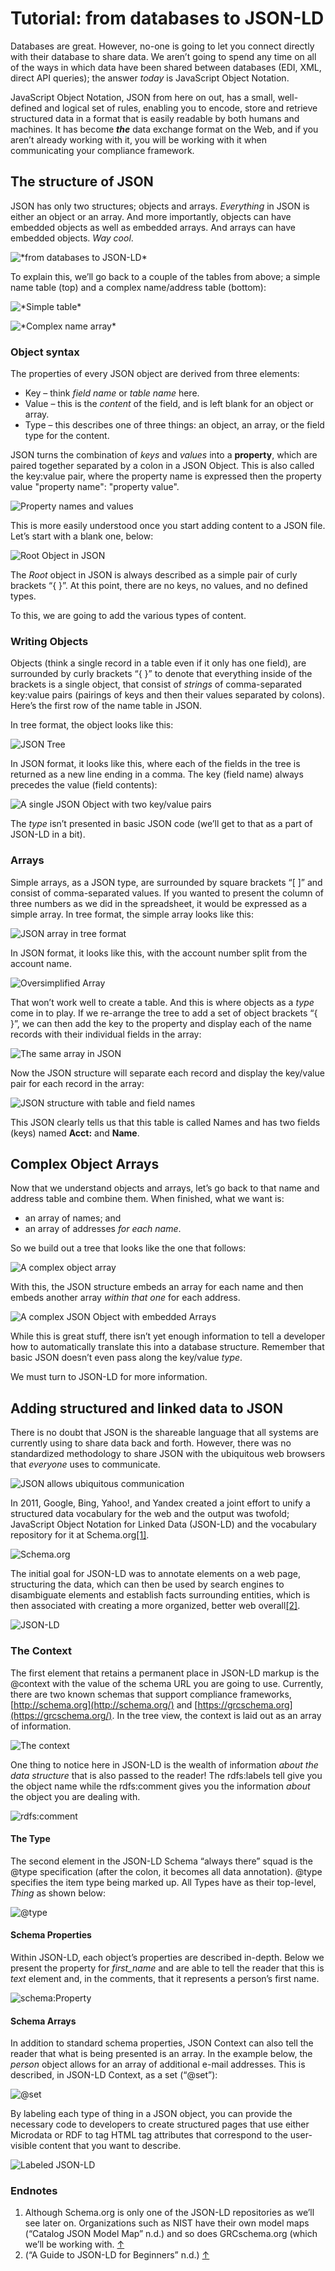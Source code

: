 # Tutorial: from databases to JSON-LD

Databases are great. However, no-one is going to let you connect directly with their database to share data. We aren’t going to spend any time on all of the ways in which data have been shared between databases (EDI, XML, direct API queries); the answer _today_ is JavaScript Object Notation.

JavaScript Object Notation, JSON from here on out, has a small, well-defined and logical set of rules, enabling you to encode, store and retrieve structured data in a format that is easily readable by both humans and machines. It has become _**the**_ data exchange format on the Web, and if you aren’t already working with it, you will be working with it when communicating your compliance framework.

## The structure of JSON

JSON has only two structures; objects and arrays. _Everything_ in JSON is either an object or an array. And more importantly, objects can have embedded objects as well as embedded arrays. And arrays can have embedded objects. _Way cool_.

![\*from databases to JSON-LD\*](https://gblobscdn.gitbook.com/assets%2Fcompliance-frameworks%2F-MPpgOWhglm7OWuqZhlW%2F-MPpge8JTAB-U\_Jxg7tK%2F0.png?alt=media)

To explain this, we’ll go back to a couple of the tables from above; a simple name table (top) and a complex name/address table (bottom):

![\*Simple table\*](https://gblobscdn.gitbook.com/assets%2F-M6pdiwC0P\_780C6yzDX%2F-MPpkZoG7XgiYoAxFK0a%2F-MPpkmWNMHGEMffDAY3R%2Fimage.png?alt=media\&token=a03f47dc-4db5-4c08-8473-ff18ae216193)

![\*Complex name array\*](https://gblobscdn.gitbook.com/assets%2Fcompliance-frameworks%2F-MPpgOWhglm7OWuqZhlW%2F-MPpge8LblfrM--WIp8Q%2F2.png?alt=media)

### Object syntax

The properties of every JSON object are derived from three elements:

* Key – think _field name_ or _table name_ here.
* Value – this is the _content_ of the field, and is left blank for an object or array.
* Type – this describes one of three things: an object, an array, or the field type for the content.

JSON turns the combination of _keys_ and _values_ into a **property**, which are paired together separated by a colon in a JSON Object. This is also called the key:value pair, where the property name is expressed then the property value "property name": "property value".

![Property names and values](<../.gitbook/assets/3 (1).png>)

This is more easily understood once you start adding content to a JSON file. Let’s start with a blank one, below:

![Root Object in JSON](<../.gitbook/assets/4 (1).png>)

The _Root_ object in JSON is always described as a simple pair of curly brackets “{ }”. At this point, there are no keys, no values, and no defined types.

To this, we are going to add the various types of content.

### Writing Objects

Objects (think a single record in a table even if it only has one field), are surrounded by curly brackets “{ }” to denote that everything inside of the brackets is a single object, that consist of _strings_ of comma-separated key:value pairs (pairings of keys and then their values separated by colons). Here’s the first row of the name table in JSON.

In tree format, the object looks like this:

![JSON Tree](<../.gitbook/assets/5 (1).png>)

In JSON format, it looks like this, where each of the fields in the tree is returned as a new line ending in a comma. The key (field name) always precedes the value (field contents):

![A single JSON Object with two key/value pairs](<../.gitbook/assets/6 (1).png>)

The _type_ isn’t presented in basic JSON code (we’ll get to that as a part of JSON-LD in a bit).

### Arrays

Simple arrays, as a JSON type, are surrounded by square brackets “\[ ]” and consist of comma-separated values. If you wanted to present the column of three numbers as we did in the spreadsheet, it would be expressed as a simple array. In tree format, the simple array looks like this:

![JSON array in tree format](<../.gitbook/assets/image (1).png>)

In JSON format, it looks like this, with the account number split from the account name.

![Oversimplified Array](<../.gitbook/assets/8 (1).png>)

That won’t work well to create a table. And this is where objects as a _type_ come in to play. If we re-arrange the tree to add a set of object brackets “{ }”, we can then add the key to the property and display each of the name records with their individual fields in the array:

![The same array in JSON](<../.gitbook/assets/9 (1).png>)

Now the JSON structure will separate each record and display the key/value pair for each record in the array:

![JSON structure with table and field names](../.gitbook/assets/10.png)

This JSON clearly tells us that this table is called Names and has two fields (keys) named **Acct:** and **Name**.

## Complex Object Arrays

Now that we understand objects and arrays, let’s go back to that name and address table and combine them. When finished, what we want is:

* an array of names; and
* an array of addresses _for each name_.

So we build out a tree that looks like the one that follows:

![A complex object array](../.gitbook/assets/11.png)

With this, the JSON structure embeds an array for each name and then embeds another array _within that one_ for each address.

![A complex JSON Object with embedded Arrays](../.gitbook/assets/12.png)

While this is great stuff, there isn’t yet enough information to tell a developer how to automatically translate this into a database structure. Remember that basic JSON doesn’t even pass along the key/value _type_.

We must turn to JSON-LD for more information.

## Adding structured and linked data to JSON

There is no doubt that JSON is the shareable language that all systems are currently using to share data back and forth. However, there was no standardized methodology to share JSON with the ubiquitous web browsers that _everyone_ uses to communicate.

![JSON allows ubiquitous communication](../.gitbook/assets/13.png)

In 2011, Google, Bing, Yahoo!, and Yandex created a joint effort to unify a structured data vocabulary for the web and the output was twofold; JavaScript Object Notation for Linked Data (JSON-LD) and the vocabulary repository for it at Schema.org[\[1\]](tutorial-from-databases-to-json-ld.md).

![Schema.org](../.gitbook/assets/14.png)

The initial goal for JSON-LD was to annotate elements on a web page, structuring the data, which can then be used by search engines to disambiguate elements and establish facts surrounding entities, which is then associated with creating a more organized, better web overall[\[2\]](tutorial-from-databases-to-json-ld.md).

![JSON-LD](../.gitbook/assets/15.png)

### The Context

The first element that retains a permanent place in JSON-LD markup is the @context with the value of the schema URL you are going to use. Currently, there are two known schemas that support compliance frameworks, [http://schema.org](http://schema.org/) and [https://grcschema.org](https://grcschema.org/). In the tree view, the context is laid out as an array of information.

![The context](../.gitbook/assets/16.png)

One thing to notice here in JSON-LD is the wealth of information _about the data structure_ that is also passed to the reader! The rdfs:labels tell give you the object name while the rdfs:comment gives you the information _about_ the object you are dealing with.

![rdfs:comment](../.gitbook/assets/17.png)

#### The Type

The second element in the JSON-LD Schema “always there” squad is the @type specification (after the colon, it becomes all data annotation). @type specifies the item type being marked up. All Types have as their top-level, _Thing_ as shown below:

![@type](../.gitbook/assets/18.png)

#### Schema Properties

Within JSON-LD, each object’s properties are described in-depth. Below we present the property for _first\_name_ and are able to tell the reader that this is _text_ element and, in the comments, that it represents a person’s first name.

![schema:Property](../.gitbook/assets/19.png)

#### Schema Arrays

In addition to standard schema properties, JSON Context can also tell the reader that what is being presented is an array. In the example below, the _person_ object allows for an array of additional e-mail addresses. This is described, in JSON-LD Context, as a set (“@set”):

![@set](../.gitbook/assets/20.png)

By labeling each type of thing in a JSON object, you can provide the necessary code to developers to create structured pages that use either Microdata or RDF to tag HTML tag attributes that correspond to the user-visible content that you want to describe.

![Labeled JSON-LD](../.gitbook/assets/21.png)

### Endnotes

1. Although Schema.org is only one of the JSON-LD repositories as we’ll see later on. Organizations such as NIST have their own model maps (“Catalog JSON Model Map” n.d.) and so does GRCschema.org (which we’ll be working with. [↑](tutorial-from-databases-to-json-ld.md)
2. (“A Guide to JSON-LD for Beginners” n.d.) [↑](tutorial-from-databases-to-json-ld.md)
